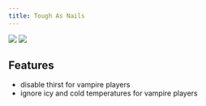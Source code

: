 ```yaml
---
title: Tough As Nails
---
```

[![](https://cdn.jsdelivr.net/npm/@intergrav/devins-badges@3/assets/cozy/available/curseforge_vector.svg)](https://www.curseforge.com/minecraft/mc-mods/tough-as-nails)
[![](https://cdn.jsdelivr.net/npm/@intergrav/devins-badges@3/assets/cozy/available/modrinth_vector.svg)](https://modrinth.com/mod/tough-as-nails)
## Features
- disable thirst for vampire players
- ignore icy and cold temperatures for vampire players